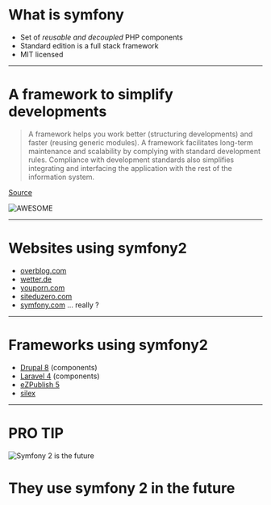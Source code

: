 # What is symfony

* Set of *reusable and decoupled* PHP components
* Standard edition is a full stack framework
* MIT licensed

---

# A framework to simplify developments

> A framework helps you work better (structuring developments) and faster (reusing generic modules).
> A framework facilitates long-term maintenance and scalability by complying with standard development rules.
> Compliance with development standards also simplifies integrating and interfacing the application with the rest of the
> information system.

[Source](http://symfony.com/symfony-explained-to-a-developer)

![AWESOME](http://i110.photobucket.com/albums/n90/KevinCostner_2006/AwesomeRennerGif.gif)

---

# Websites using symfony2

* [overblog.com](http://en.overblog.com/)
* [wetter.de](http://www.wetter.de/)
* [youporn.com](javascript:alert('Haha%2C%20nice%20try'))
* [siteduzero.com](http://www.siteduzero.com/)
* [symfony.com](http://symfony.com/) ... really ?

---

# Frameworks using symfony2

* [Drupal 8](http://drupal.org/) (components)
* [Laravel 4](http://four.laravel.com/) (components)
* [eZPublish 5](http://ez.no/Products/eZ-Publish-5-Platform)
* [silex](http://silex.sensiolabs.org/)

---

# PRO TIP

![Symfony 2 is the future](http://s2.favim.com/orig/28/back-to-the-future-gif-movie-Favim.com-232507.gif)

# They use symfony 2 in the future
